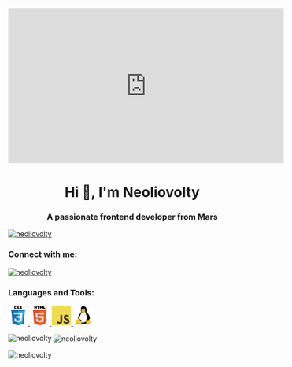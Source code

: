 <iframe width="560" height="315" src="https://youtu.be/zo2xYGSdI3M?si=qeGlCK_sOgfBHX5h" frameborder="0" allow="autoplay; encrypted-media" allowfullscreen></iframe>
<h1 align="center">Hi 👋, I'm Neoliovolty</h1>
<h3 align="center">A passionate frontend developer from Mars</h3>

<p align="left"> <a href="https://github.com/ryo-ma/github-profile-trophy"><img src="https://github-profile-trophy.vercel.app/?username=neoliovolty" alt="neoliovolty" /></a> </p>

<h3 align="left">Connect with me:</h3>
<p align="left">
<a href="https://instagram.com/neoliovolty" target="blank"><img align="center" src="https://raw.githubusercontent.com/rahuldkjain/github-profile-readme-generator/master/src/images/icons/Social/instagram.svg" alt="neoliovolty" height="30" width="40" /></a>
</p>

<h3 align="left">Languages and Tools:</h3>
<p align="left"> <a href="https://www.w3schools.com/css/" target="_blank" rel="noreferrer"> <img src="https://raw.githubusercontent.com/devicons/devicon/master/icons/css3/css3-original-wordmark.svg" alt="css3" width="40" height="40"/> </a> <a href="https://www.w3.org/html/" target="_blank" rel="noreferrer"> <img src="https://raw.githubusercontent.com/devicons/devicon/master/icons/html5/html5-original-wordmark.svg" alt="html5" width="40" height="40"/> </a> <a href="https://developer.mozilla.org/en-US/docs/Web/JavaScript" target="_blank" rel="noreferrer"> <img src="https://raw.githubusercontent.com/devicons/devicon/master/icons/javascript/javascript-original.svg" alt="javascript" width="40" height="40"/> </a> <a href="https://www.linux.org/" target="_blank" rel="noreferrer"> <img src="https://raw.githubusercontent.com/devicons/devicon/master/icons/linux/linux-original.svg" alt="linux" width="40" height="40"/> </a> </p>

<p><img align="left" src="https://github-readme-stats.vercel.app/api/top-langs?username=neoliovolty&show_icons=true&locale=en&layout=compact" alt="neoliovolty" /></p>

<p>&nbsp;<img align="center" src="https://github-readme-stats.vercel.app/api?username=neoliovolty&show_icons=true&locale=en" alt="neoliovolty" /></p>

<p><img align="center" src="https://github-readme-streak-stats.herokuapp.com/?user=neoliovolty&" alt="neoliovolty" /></p>

